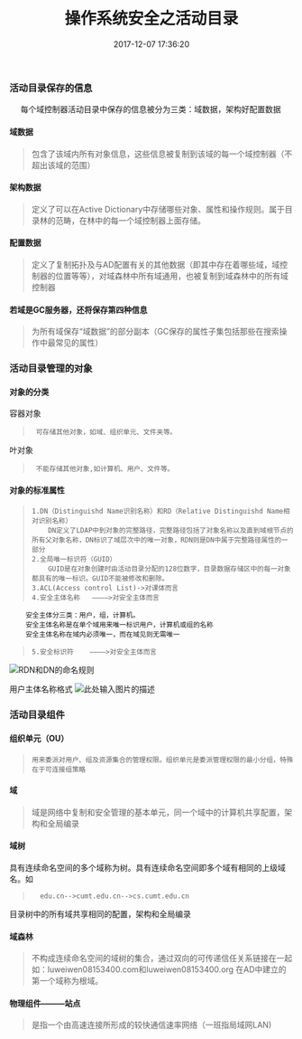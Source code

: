 ﻿---
title: 操作系统安全之活动目录
date: 2017-12-07 17:36:20
tags: 操作系统安全
categories: 操作系统安全

---
### 活动目录保存的信息

&nbsp;&nbsp;&nbsp;&nbsp;&nbsp;每个域控制器活动目录中保存的信息被分为三类：域数据，架构好配置数据

#### 域数据
>    包含了该域内所有对象信息，这些信息被复制到该域的每一个域控制器（不超出该域的范围）
#### 架构数据
>    定义了可以在Active Dictionary中存储哪些对象、属性和操作规则。属于目录林的范畴，在林中的每一个域控制器上面存储。
#### 配置数据
>    定义了复制拓扑及与AD配置有关的其他数据（即其中存在着哪些域，域控制器的位置等等），对域森林中所有域通用，也被复制到域森林中的所有域控制器
#### 若域是GC服务器，还将保存第四种信息
>    为所有域保存“域数据”的部分副本（GC保存的属性子集包括那些在搜索操作中最常见的属性）
### 活动目录管理的对象
#### 对象的分类
容器对象
>      可存储其他对象，如域、组织单元、文件夹等。
叶对象
>      不能存储其他对象,如计算机、用户、文件等。
#### 对象的标准属性
>     1.DN（Distinguishd Name识别名称）和RD（Relative Distinguishd Name相对识别名称）
>         DN定义了LDAP中到对象的完整路径，完整路径包括了对象名称以及直到域根节点的所有父对象名称，DN标识了域层次中的唯一对象，RDN则是DN中属于完整路径属性的一部分
>     2.全局唯一标识符（GUID）
>         GUID是在对象创建时由活动目录分配的128位数字，目录数据存储区中的每一对象都具有的唯一标识。GUID不能被修改和删除。
>     3.ACL(Access control List)->对课体而言
>     4.安全主体名称   ————>对安全主体而言
        安全主体分三类：用户，组，计算机。
        安全主体名称是在单个域用来唯一标识用户，计算机或组的名称
        安全主体名称在域内必须唯一，而在域见则无需唯一
>     5.安全标识符    ————>对安全主体而言
![RDN和DN的命名规则][1]


  用户主体名称格式
  ![此处输入图片的描述][2]
  


  [1]: http://ww4.sinaimg.cn/large/0060lm7Tly1fm8ed6v496j30mt0hc0wa.jpg
  [2]: http://ww1.sinaimg.cn/large/0060lm7Tly1fm8euap6duj30is06u0u3.jpg
### 活动目录组件
#### 组织单元（OU）
>     用来委派对用户、组及资源集合的管理权限。组织单元是委派管理权限的最小分组，特殊在于可连接组策略  
#### 域
>    域是网络中复制和安全管理的基本单元，同一个域中的计算机共享配置，架构和全局编录
#### 域树
具有连续命名空间的多个域称为树。具有连续命名空间即多个域有相同的上级域名。如
>       edu.cn-->cumt.edu.cn-->cs.cumt.edu.cn
目录树中的所有域共享相同的配置，架构和全局编录
#### 域森林
>   不构成连续命名空间的域树的集合，通过双向的可传递信任关系链接在一起
         如：luweiwen08153400.com和luweiwen08153400.org
         在AD中建立的第一个域称为根域。
#### 物理组件———站点
>   是指一个由高速连接所形成的较快通信速率网络（一班指局域网LAN)